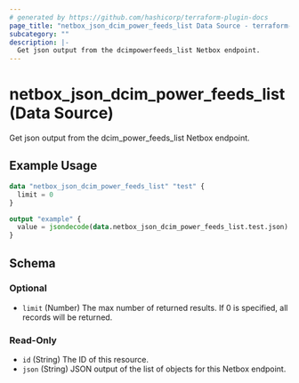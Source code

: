 ```yaml
---
# generated by https://github.com/hashicorp/terraform-plugin-docs
page_title: "netbox_json_dcim_power_feeds_list Data Source - terraform-provider-netbox"
subcategory: ""
description: |-
  Get json output from the dcimpowerfeeds_list Netbox endpoint.
---
```


# netbox_json_dcim_power_feeds_list (Data Source)

Get json output from the dcim_power_feeds_list Netbox endpoint.

## Example Usage

```terraform
data "netbox_json_dcim_power_feeds_list" "test" {
  limit = 0
}

output "example" {
  value = jsondecode(data.netbox_json_dcim_power_feeds_list.test.json)
}
```

<!-- schema generated by tfplugindocs -->
## Schema

### Optional

- `limit` (Number) The max number of returned results. If 0 is specified, all records will be returned.

### Read-Only

- `id` (String) The ID of this resource.
- `json` (String) JSON output of the list of objects for this Netbox endpoint.


